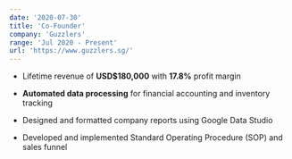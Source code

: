 ```yaml
---
date: '2020-07-30'
title: 'Co-Founder'
company: 'Guzzlers'
range: 'Jul 2020 - Present'
url: 'https://www.guzzlers.sg/'
---
```


- Lifetime revenue of **USD$180,000** with **17.8%** profit margin

- **Automated data processing** for financial accounting and inventory tracking

- Designed and formatted company reports using Google Data Studio

- Developed and implemented Standard Operating Procedure (SOP) and sales funnel